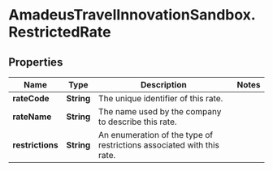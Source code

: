 # AmadeusTravelInnovationSandbox.RestrictedRate

## Properties
Name | Type | Description | Notes
------------ | ------------- | ------------- | -------------
**rateCode** | **String** | The unique identifier of this rate. | 
**rateName** | **String** | The name used by the company to describe this rate. | 
**restrictions** | **String** | An enumeration of the type of restrictions associated with this rate. | 


